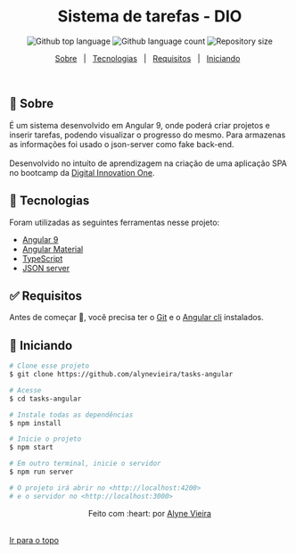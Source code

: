 <div align="center" id="top"> </div>

<h1 align="center">Sistema de tarefas - DIO</h1>

<p align="center">
  <img alt="Github top language" src="https://img.shields.io/github/languages/top/alynevieira/tasks-angular?color=56BEB8">

  <img alt="Github language count" src="https://img.shields.io/github/languages/count/alynevieira/tasks-angular?color=56BEB8">

  <img alt="Repository size" src="https://img.shields.io/github/repo-size/alynevieira/tasks-angular?color=56BEB8">
</p>

<p align="center">
  <a href="#dart-sobre">Sobre</a> &#xa0; | &#xa0;
  <a href="#rocket-tecnologias">Tecnologias</a> &#xa0; | &#xa0;
  <a href="#white_check_mark-requisitos">Requisitos</a> &#xa0; | &#xa0;
  <a href="#checkered_flag-iniciando">Iniciando</a> &#xa0;
</p>

<br>

## :dart: Sobre ##

É um sistema desenvolvido em Angular 9, onde poderá criar projetos e inserir tarefas, podendo visualizar o progresso do mesmo.
Para armazenas as informações foi usado o json-server como fake back-end. <br> <br>
Desenvolvido no intuíto de aprendizagem na criação de uma aplicação SPA no bootcamp da [Digital Innovation One](https://digitalinnovation.one/).

## :rocket: Tecnologias ##

Foram utilizadas as seguintes ferramentas nesse projeto:

- [Angular 9](https://angular.io/)
- [Angular Material](https://material.angular.io/)
- [TypeScript](https://www.typescriptlang.org/)
- [JSON server](https://github.com/typicode/json-server)

## :white_check_mark: Requisitos ##

Antes de começar :checkered_flag:, você precisa ter o [Git](https://git-scm.com) e o [Angular cli](https://nodejs.org/en/) instalados.

## :checkered_flag: Iniciando ##

```bash
# Clone esse projeto
$ git clone https://github.com/alynevieira/tasks-angular

# Acesse
$ cd tasks-angular

# Instale todas as dependências
$ npm install

# Inicie o projeto
$ npm start

# Em outro terminal, inicie o servidor
$ npm run server

# O projeto irá abrir no <http://localhost:4200>
# e o servidor no <http://localhost:3000>
```

<div align="center">
Feito com :heart: por <a href="https://github.com/{{YOUR_GITHUB_USERNAME}}" target="_blank">Alyne Vieira</a>
</div>
&#xa0;

<a href="#top">Ir para o topo</a>
